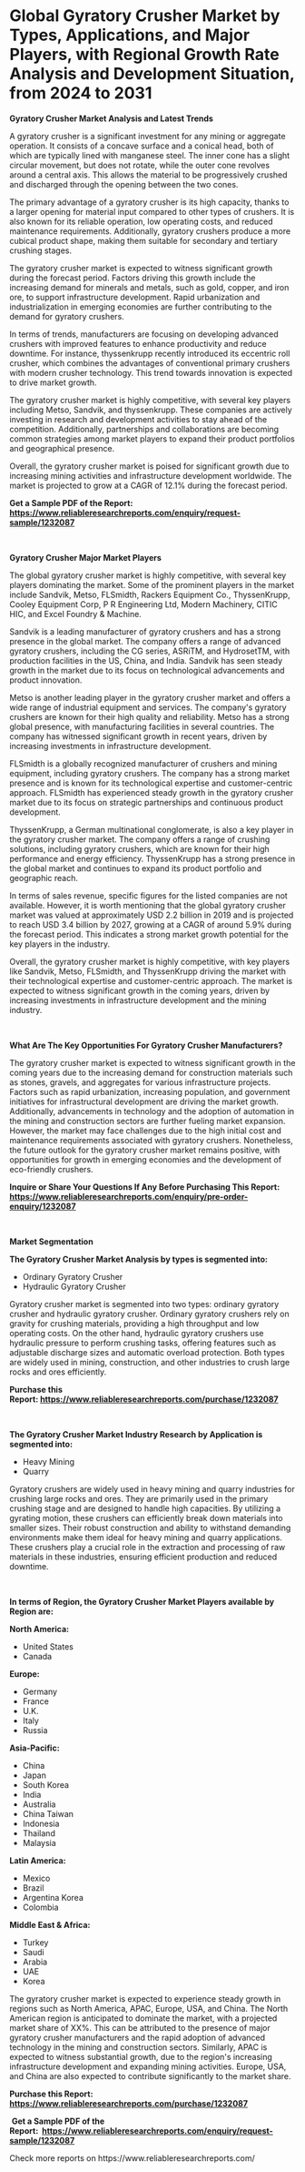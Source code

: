 <p><h1>Global Gyratory Crusher Market by Types, Applications, and Major Players, with Regional Growth Rate Analysis and Development Situation, from 2024 to 2031</h1></p><p><strong>Gyratory Crusher Market Analysis and Latest Trends</strong></p>
<p><p>A gyratory crusher is a significant investment for any mining or aggregate operation. It consists of a concave surface and a conical head, both of which are typically lined with manganese steel. The inner cone has a slight circular movement, but does not rotate, while the outer cone revolves around a central axis. This allows the material to be progressively crushed and discharged through the opening between the two cones.</p><p>The primary advantage of a gyratory crusher is its high capacity, thanks to a larger opening for material input compared to other types of crushers. It is also known for its reliable operation, low operating costs, and reduced maintenance requirements. Additionally, gyratory crushers produce a more cubical product shape, making them suitable for secondary and tertiary crushing stages.</p><p>The gyratory crusher market is expected to witness significant growth during the forecast period. Factors driving this growth include the increasing demand for minerals and metals, such as gold, copper, and iron ore, to support infrastructure development. Rapid urbanization and industrialization in emerging economies are further contributing to the demand for gyratory crushers.</p><p>In terms of trends, manufacturers are focusing on developing advanced crushers with improved features to enhance productivity and reduce downtime. For instance, thyssenkrupp recently introduced its eccentric roll crusher, which combines the advantages of conventional primary crushers with modern crusher technology. This trend towards innovation is expected to drive market growth.</p><p>The gyratory crusher market is highly competitive, with several key players including Metso, Sandvik, and thyssenkrupp. These companies are actively investing in research and development activities to stay ahead of the competition. Additionally, partnerships and collaborations are becoming common strategies among market players to expand their product portfolios and geographical presence.</p><p>Overall, the gyratory crusher market is poised for significant growth due to increasing mining activities and infrastructure development worldwide. The market is projected to grow at a CAGR of 12.1% during the forecast period.</p></p>
<p><strong>Get a Sample PDF of the Report:&nbsp; <a href="https://www.reliableresearchreports.com/enquiry/request-sample/1232087">https://www.reliableresearchreports.com/enquiry/request-sample/1232087</a></strong></p>
<p>&nbsp;</p>
<p><strong>Gyratory Crusher Major Market Players</strong></p>
<p><p>The global gyratory crusher market is highly competitive, with several key players dominating the market. Some of the prominent players in the market include Sandvik, Metso, FLSmidth, Rackers Equipment Co., ThyssenKrupp, Cooley Equipment Corp, P R Engineering Ltd, Modern Machinery, CITIC HIC, and Excel Foundry & Machine.</p><p>Sandvik is a leading manufacturer of gyratory crushers and has a strong presence in the global market. The company offers a range of advanced gyratory crushers, including the CG series, ASRiTM, and HydrosetTM, with production facilities in the US, China, and India. Sandvik has seen steady growth in the market due to its focus on technological advancements and product innovation.</p><p>Metso is another leading player in the gyratory crusher market and offers a wide range of industrial equipment and services. The company's gyratory crushers are known for their high quality and reliability. Metso has a strong global presence, with manufacturing facilities in several countries. The company has witnessed significant growth in recent years, driven by increasing investments in infrastructure development.</p><p>FLSmidth is a globally recognized manufacturer of crushers and mining equipment, including gyratory crushers. The company has a strong market presence and is known for its technological expertise and customer-centric approach. FLSmidth has experienced steady growth in the gyratory crusher market due to its focus on strategic partnerships and continuous product development.</p><p>ThyssenKrupp, a German multinational conglomerate, is also a key player in the gyratory crusher market. The company offers a range of crushing solutions, including gyratory crushers, which are known for their high performance and energy efficiency. ThyssenKrupp has a strong presence in the global market and continues to expand its product portfolio and geographic reach.</p><p>In terms of sales revenue, specific figures for the listed companies are not available. However, it is worth mentioning that the global gyratory crusher market was valued at approximately USD 2.2 billion in 2019 and is projected to reach USD 3.4 billion by 2027, growing at a CAGR of around 5.9% during the forecast period. This indicates a strong market growth potential for the key players in the industry.</p><p>Overall, the gyratory crusher market is highly competitive, with key players like Sandvik, Metso, FLSmidth, and ThyssenKrupp driving the market with their technological expertise and customer-centric approach. The market is expected to witness significant growth in the coming years, driven by increasing investments in infrastructure development and the mining industry.</p></p>
<p>&nbsp;</p>
<p><strong>What Are The Key Opportunities For Gyratory Crusher Manufacturers?</strong></p>
<p><p>The gyratory crusher market is expected to witness significant growth in the coming years due to the increasing demand for construction materials such as stones, gravels, and aggregates for various infrastructure projects. Factors such as rapid urbanization, increasing population, and government initiatives for infrastructural development are driving the market growth. Additionally, advancements in technology and the adoption of automation in the mining and construction sectors are further fueling market expansion. However, the market may face challenges due to the high initial cost and maintenance requirements associated with gyratory crushers. Nonetheless, the future outlook for the gyratory crusher market remains positive, with opportunities for growth in emerging economies and the development of eco-friendly crushers.</p></p>
<p><strong>Inquire or Share Your Questions If Any Before Purchasing This Report: <a href="https://www.reliableresearchreports.com/enquiry/pre-order-enquiry/1232087">https://www.reliableresearchreports.com/enquiry/pre-order-enquiry/1232087</a></strong></p>
<p>&nbsp;</p>
<p><strong>Market Segmentation</strong></p>
<p><strong>The Gyratory Crusher Market Analysis by types is segmented into:</strong></p>
<p><ul><li>Ordinary Gyratory Crusher</li><li>Hydraulic Gyratory Crusher</li></ul></p>
<p><p>Gyratory crusher market is segmented into two types: ordinary gyratory crusher and hydraulic gyratory crusher. Ordinary gyratory crushers rely on gravity for crushing materials, providing a high throughput and low operating costs. On the other hand, hydraulic gyratory crushers use hydraulic pressure to perform crushing tasks, offering features such as adjustable discharge sizes and automatic overload protection. Both types are widely used in mining, construction, and other industries to crush large rocks and ores efficiently.</p></p>
<p><strong>Purchase this Report:&nbsp;<a href="https://www.reliableresearchreports.com/purchase/1232087">https://www.reliableresearchreports.com/purchase/1232087</a></strong></p>
<p>&nbsp;</p>
<p><strong>The Gyratory Crusher Market Industry Research by Application is segmented into:</strong></p>
<p><ul><li>Heavy Mining</li><li>Quarry</li></ul></p>
<p><p>Gyratory crushers are widely used in heavy mining and quarry industries for crushing large rocks and ores. They are primarily used in the primary crushing stage and are designed to handle high capacities. By utilizing a gyrating motion, these crushers can efficiently break down materials into smaller sizes. Their robust construction and ability to withstand demanding environments make them ideal for heavy mining and quarry applications. These crushers play a crucial role in the extraction and processing of raw materials in these industries, ensuring efficient production and reduced downtime.</p></p>
<p>&nbsp;</p>
<p><strong>In terms of Region, the Gyratory Crusher Market Players available by Region are:</strong></p>
<p>
    <p> <strong> North America: </strong>
        <ul>
            <li>United States</li>
            <li>Canada</li>
        </ul>
        </p> 
    <p> <strong> Europe: </strong>
        <ul>
            <li>Germany</li>
            <li>France</li>
            <li>U.K.</li>
            <li>Italy</li>
            <li>Russia</li>
        </ul>
        </p> 
    <p> <strong> Asia-Pacific: </strong>
        <ul>
            <li>China</li>
            <li>Japan</li>
            <li>South Korea</li>
            <li>India</li>
            <li>Australia</li>
            <li>China Taiwan</li>
            <li>Indonesia</li>
            <li>Thailand</li>
            <li>Malaysia</li>
        </ul>
        </p> 
    <p> <strong> Latin America: </strong>
        <ul>
            <li>Mexico</li>
            <li>Brazil</li>
            <li>Argentina Korea</li>
            <li>Colombia</li>
        </ul>
        </p> 
    <p> <strong> Middle East & Africa: </strong>
        <ul>
            <li>Turkey</li>
            <li>Saudi</li>
            <li>Arabia</li>
            <li>UAE</li>
            <li>Korea</li>
        </ul>
    </p>
    </p>
<p><p>The gyratory crusher market is expected to experience steady growth in regions such as North America, APAC, Europe, USA, and China. The North American region is anticipated to dominate the market, with a projected market share of XX%. This can be attributed to the presence of major gyratory crusher manufacturers and the rapid adoption of advanced technology in the mining and construction sectors. Similarly, APAC is expected to witness substantial growth, due to the region's increasing infrastructure development and expanding mining activities. Europe, USA, and China are also expected to contribute significantly to the market share.</p></p>
<p><strong>Purchase this Report: <a href="https://www.reliableresearchreports.com/purchase/1232087">https://www.reliableresearchreports.com/purchase/1232087</a></strong></p>
<p>&nbsp;<strong>Get a Sample PDF of the Report:&nbsp;&nbsp;<a href="https://www.reliableresearchreports.com/enquiry/request-sample/1232087">https://www.reliableresearchreports.com/enquiry/request-sample/1232087</a></strong></p>
<p><strong></strong></p>
<p>Check more reports on https://www.reliableresearchreports.com/</p>